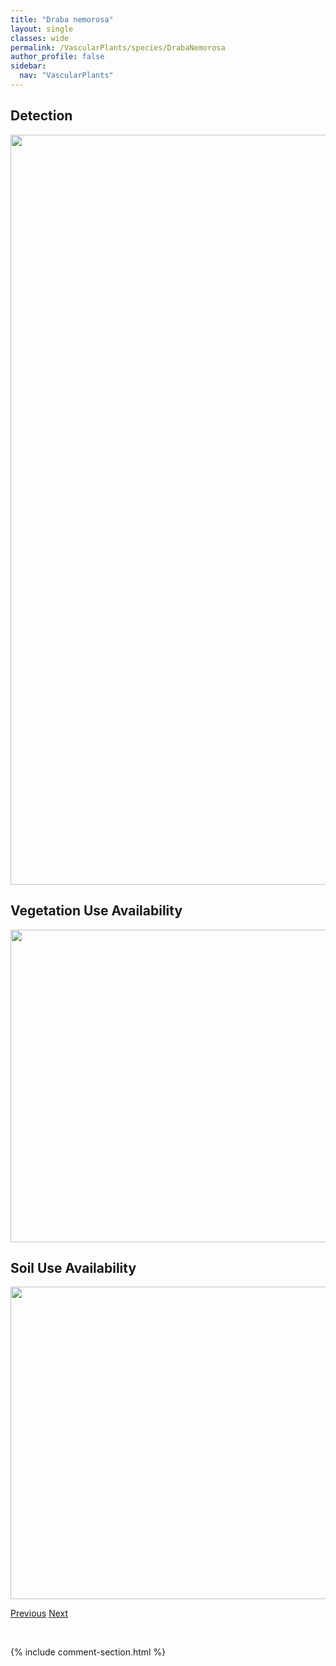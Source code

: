 ```yaml
---
title: "Draba nemorosa"
layout: single
classes: wide
permalink: /VascularPlants/species/DrabaNemorosa
author_profile: false
sidebar:
  nav: "VascularPlants"
---
```


<h2>Detection</h2>

<a href="https://drive.google.com/uc?export=view&id=12W2GB1wUcpaVvCr7bxVwqb3Fap3ukXsS">
<img src="https://drive.google.com/uc?export=view&id=12W2GB1wUcpaVvCr7bxVwqb3Fap3ukXsS" height = "1200" width = "800">
</a>


<h2>Vegetation Use Availability</h2>

<a href="https://drive.google.com/uc?export=view&id=1Fy8kFDqn6DxDoiAHwOhZKjQ5zwUE3MGK">
<img src="https://drive.google.com/uc?export=view&id=1Fy8kFDqn6DxDoiAHwOhZKjQ5zwUE3MGK" height = "500" width = "1000">
</a>


<h2>Soil Use Availability</h2>

<a href="https://drive.google.com/uc?export=view&id=1ajn3W-ZLad0aysYIguve0R19QWVsYvYO">
<img src="https://drive.google.com/uc?export=view&id=1ajn3W-ZLad0aysYIguve0R19QWVsYvYO" height = "500" width = "1000">
</a>


<a href="/DevelopmentWebsite/VascularPlants/species/DrabaCana" class="pagination--pager" title="Draba cana">Previous</a> <a href="/DevelopmentWebsite/VascularPlants/species/DrabaNovolympica" class="pagination--pager" title="Draba novolympica">Next</a>

<p>&nbsp;</p>

{% include comment-section.html %}
